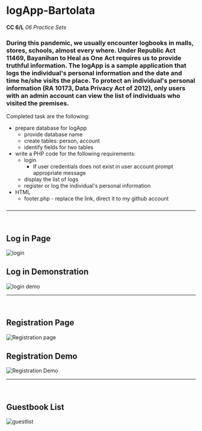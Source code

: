# logApp-Bartolata

**CC 6/L** *06 Practice Sets*

### During this pandemic, we usually encounter logbooks in malls, stores, schools, almost every where. Under Republic Act 11469, Bayanihan to Heal as One Act requires us to provide truthful information. The **logApp** is a sample application that logs the individual's personal information and the date and time he/she visits the place. To protect an individual's personal information (RA 10173, Data Privacy Act of 2012), only users with an admin account can view the list of individuals who visited the premises. 

Completed task are the following:

* prepare database for logApp
  * provide database name
  * create tables: person, account
  * identify fields for two tables
* write a PHP code for the following requirements:
  * login
    * If user credentials does not exist in user account prompt appropriate message
  * display the list of logs
  * register or log the individual's personal information
* HTML
  * footer.php - replace the link, direct it to my github account
  ###


---
$~$

## Log in Page 
![login](logApp-Bartolata/../img%20&%20vid/Login.png)

## Log in Demonstration 
![login demo](logApp-Bartolata/../img%20&%20vid/login.gif)

---
$~$

## Registration Page
![Registration page](logApp-Bartolata/../img%20&%20vid/Registration.png)

## Registration Demo
![Registration Demo](logApp-Bartolata/../img%20&%20vid/registration.gif)

---
$~$

## Guestbook List
![guestlist](logApp-Bartolata/../img%20&%20vid/Guestbook-list.png)



